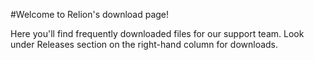 #Welcome to Relion's download page!

Here you'll find frequently downloaded files for our support team.
Look under Releases section on the right-hand column for downloads.
